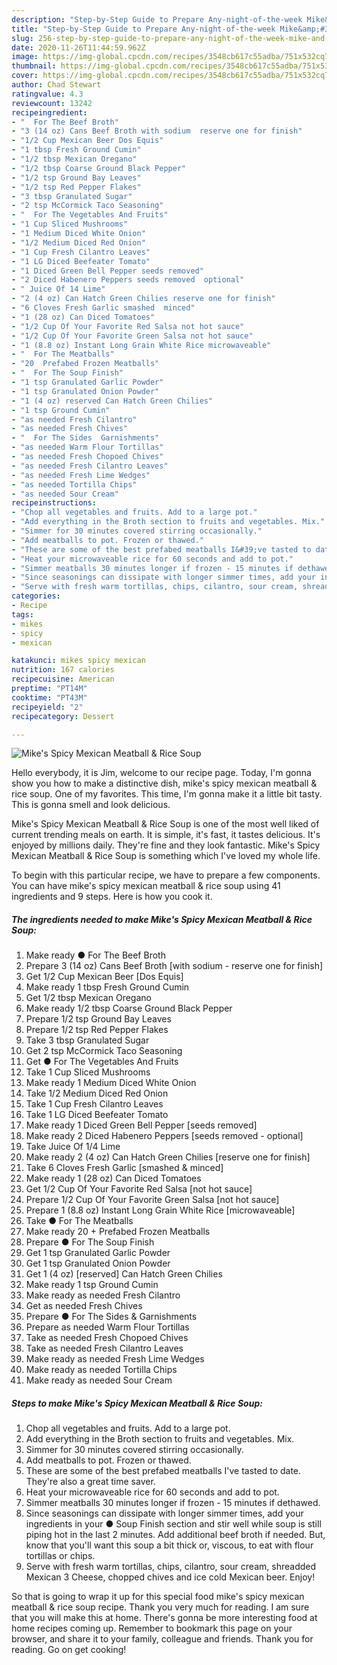 ```yaml
---
description: "Step-by-Step Guide to Prepare Any-night-of-the-week Mike&amp;#39;s Spicy Mexican Meatball &amp;amp; Rice Soup"
title: "Step-by-Step Guide to Prepare Any-night-of-the-week Mike&amp;#39;s Spicy Mexican Meatball &amp;amp; Rice Soup"
slug: 256-step-by-step-guide-to-prepare-any-night-of-the-week-mike-and-39-s-spicy-mexican-meatball-and-amp-rice-soup
date: 2020-11-26T11:44:59.962Z
image: https://img-global.cpcdn.com/recipes/3548cb617c55adba/751x532cq70/mikes-spicy-mexican-meatball-rice-soup-recipe-main-photo.jpg
thumbnail: https://img-global.cpcdn.com/recipes/3548cb617c55adba/751x532cq70/mikes-spicy-mexican-meatball-rice-soup-recipe-main-photo.jpg
cover: https://img-global.cpcdn.com/recipes/3548cb617c55adba/751x532cq70/mikes-spicy-mexican-meatball-rice-soup-recipe-main-photo.jpg
author: Chad Stewart
ratingvalue: 4.3
reviewcount: 13242
recipeingredient:
- "  For The Beef Broth"
- "3 (14 oz) Cans Beef Broth with sodium  reserve one for finish"
- "1/2 Cup Mexican Beer Dos Equis"
- "1 tbsp Fresh Ground Cumin"
- "1/2 tbsp Mexican Oregano"
- "1/2 tbsp Coarse Ground Black Pepper"
- "1/2 tsp Ground Bay Leaves"
- "1/2 tsp Red Pepper Flakes"
- "3 tbsp Granulated Sugar"
- "2 tsp McCormick Taco Seasoning"
- "  For The Vegetables And Fruits"
- "1 Cup Sliced Mushrooms"
- "1 Medium Diced White Onion"
- "1/2 Medium Diced Red Onion"
- "1 Cup Fresh Cilantro Leaves"
- "1 LG Diced Beefeater Tomato"
- "1 Diced Green Bell Pepper seeds removed"
- "2 Diced Habenero Peppers seeds removed  optional"
- " Juice Of 14 Lime"
- "2 (4 oz) Can Hatch Green Chilies reserve one for finish"
- "6 Cloves Fresh Garlic smashed  minced"
- "1 (28 oz) Can Diced Tomatoes"
- "1/2 Cup Of Your Favorite Red Salsa not hot sauce"
- "1/2 Cup Of Your Favorite Green Salsa not hot sauce"
- "1 (8.8 oz) Instant Long Grain White Rice microwaveable"
- "  For The Meatballs"
- "20  Prefabed Frozen Meatballs"
- "  For The Soup Finish"
- "1 tsp Granulated Garlic Powder"
- "1 tsp Granulated Onion Powder"
- "1 (4 oz) reserved Can Hatch Green Chilies"
- "1 tsp Ground Cumin"
- "as needed Fresh Cilantro"
- "as needed Fresh Chives"
- "  For The Sides  Garnishments"
- "as needed Warm Flour Tortillas"
- "as needed Fresh Chopoed Chives"
- "as needed Fresh Cilantro Leaves"
- "as needed Fresh Lime Wedges"
- "as needed Tortilla Chips"
- "as needed Sour Cream"
recipeinstructions:
- "Chop all vegetables and fruits. Add to a large pot."
- "Add everything in the Broth section to fruits and vegetables. Mix."
- "Simmer for 30 minutes covered stirring occasionally."
- "Add meatballs to pot. Frozen or thawed."
- "These are some of the best prefabed meatballs I&#39;ve tasted to date. They&#39;re also a great time saver."
- "Heat your microwaveable rice for 60 seconds and add to pot."
- "Simmer meatballs 30 minutes longer if frozen - 15 minutes if dethawed."
- "Since seasonings can dissipate with longer simmer times, add your ingredients in your ● Soup Finish section and stir well while soup is still piping hot in the last 2 minutes. Add additional beef broth if needed. But, know that you&#39;ll want this soup a bit thick or, viscous, to eat with flour tortillas or chips."
- "Serve with fresh warm tortillas, chips, cilantro, sour cream, shreadded Mexican 3 Cheese, chopped chives and ice cold Mexican beer. Enjoy!"
categories:
- Recipe
tags:
- mikes
- spicy
- mexican

katakunci: mikes spicy mexican 
nutrition: 167 calories
recipecuisine: American
preptime: "PT14M"
cooktime: "PT43M"
recipeyield: "2"
recipecategory: Dessert

---
```



![Mike&#39;s Spicy Mexican Meatball &amp; Rice Soup](https://img-global.cpcdn.com/recipes/3548cb617c55adba/751x532cq70/mikes-spicy-mexican-meatball-rice-soup-recipe-main-photo.jpg)

Hello everybody, it is Jim, welcome to our recipe page. Today, I'm gonna show you how to make a distinctive dish, mike&#39;s spicy mexican meatball &amp; rice soup. One of my favorites. This time, I'm gonna make it a little bit tasty. This is gonna smell and look delicious.



Mike&#39;s Spicy Mexican Meatball &amp; Rice Soup is one of the most well liked of current trending meals on earth. It is simple, it's fast, it tastes delicious. It's enjoyed by millions daily. They're fine and they look fantastic. Mike&#39;s Spicy Mexican Meatball &amp; Rice Soup is something which I've loved my whole life.


To begin with this particular recipe, we have to prepare a few components. You can have mike&#39;s spicy mexican meatball &amp; rice soup using 41 ingredients and 9 steps. Here is how you cook it.

<!--inarticleads1-->

##### The ingredients needed to make Mike&#39;s Spicy Mexican Meatball &amp; Rice Soup:

1. Make ready  ● For The Beef Broth
1. Prepare 3 (14 oz) Cans Beef Broth [with sodium - reserve one for finish]
1. Get 1/2 Cup Mexican Beer [Dos Equis]
1. Make ready 1 tbsp Fresh Ground Cumin
1. Get 1/2 tbsp Mexican Oregano
1. Make ready 1/2 tbsp Coarse Ground Black Pepper
1. Prepare 1/2 tsp Ground Bay Leaves
1. Prepare 1/2 tsp Red Pepper Flakes
1. Take 3 tbsp Granulated Sugar
1. Get 2 tsp McCormick Taco Seasoning
1. Get  ● For The Vegetables And Fruits
1. Take 1 Cup Sliced Mushrooms
1. Make ready 1 Medium Diced White Onion
1. Take 1/2 Medium Diced Red Onion
1. Take 1 Cup Fresh Cilantro Leaves
1. Take 1 LG Diced Beefeater Tomato
1. Make ready 1 Diced Green Bell Pepper [seeds removed]
1. Make ready 2 Diced Habenero Peppers [seeds removed - optional]
1. Take  Juice Of 1/4 Lime
1. Make ready 2 (4 oz) Can Hatch Green Chilies [reserve one for finish]
1. Take 6 Cloves Fresh Garlic [smashed &amp; minced]
1. Make ready 1 (28 oz) Can Diced Tomatoes
1. Get 1/2 Cup Of Your Favorite Red Salsa [not hot sauce]
1. Prepare 1/2 Cup Of Your Favorite Green Salsa [not hot sauce]
1. Prepare 1 (8.8 oz) Instant Long Grain White Rice [microwaveable]
1. Take  ● For The Meatballs
1. Make ready 20 + Prefabed Frozen Meatballs
1. Prepare  ● For The Soup Finish
1. Get 1 tsp Granulated Garlic Powder
1. Get 1 tsp Granulated Onion Powder
1. Get 1 (4 oz) [reserved] Can Hatch Green Chilies
1. Make ready 1 tsp Ground Cumin
1. Make ready as needed Fresh Cilantro
1. Get as needed Fresh Chives
1. Prepare  ● For The Sides &amp; Garnishments
1. Prepare as needed Warm Flour Tortillas
1. Take as needed Fresh Chopoed Chives
1. Take as needed Fresh Cilantro Leaves
1. Make ready as needed Fresh Lime Wedges
1. Make ready as needed Tortilla Chips
1. Make ready as needed Sour Cream




<!--inarticleads2-->

##### Steps to make Mike&#39;s Spicy Mexican Meatball &amp; Rice Soup:

1. Chop all vegetables and fruits. Add to a large pot.
1. Add everything in the Broth section to fruits and vegetables. Mix.
1. Simmer for 30 minutes covered stirring occasionally.
1. Add meatballs to pot. Frozen or thawed.
1. These are some of the best prefabed meatballs I&#39;ve tasted to date. They&#39;re also a great time saver.
1. Heat your microwaveable rice for 60 seconds and add to pot.
1. Simmer meatballs 30 minutes longer if frozen - 15 minutes if dethawed.
1. Since seasonings can dissipate with longer simmer times, add your ingredients in your ● Soup Finish section and stir well while soup is still piping hot in the last 2 minutes. Add additional beef broth if needed. But, know that you&#39;ll want this soup a bit thick or, viscous, to eat with flour tortillas or chips.
1. Serve with fresh warm tortillas, chips, cilantro, sour cream, shreadded Mexican 3 Cheese, chopped chives and ice cold Mexican beer. Enjoy!




So that is going to wrap it up for this special food mike&#39;s spicy mexican meatball &amp; rice soup recipe. Thank you very much for reading. I am sure that you will make this at home. There's gonna be more interesting food at home recipes coming up. Remember to bookmark this page on your browser, and share it to your family, colleague and friends. Thank you for reading. Go on get cooking!
